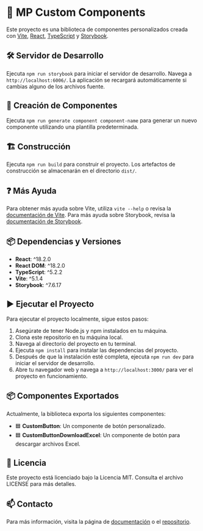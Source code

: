 # 📁 MP Custom Components

Este proyecto es una biblioteca de componentes personalizados creada con [Vite](https://vitejs.dev/), [React](https://reactjs.org/), [TypeScript](https://www.typescriptlang.org/) y [Storybook](https://storybook.js.org/).

## 🛠️ Servidor de Desarrollo

Ejecuta `npm run storybook` para iniciar el servidor de desarrollo. Navega a `http://localhost:6006/`. La aplicación se recargará automáticamente si cambias alguno de los archivos fuente.

## 🔧 Creación de Componentes

Ejecuta `npm run generate component component-name` para generar un nuevo componente utilizando una plantilla predeterminada.

## 🏗️ Construcción

Ejecuta `npm run build` para construir el proyecto. Los artefactos de construcción se almacenarán en el directorio `dist/`.

## ❓ Más Ayuda

Para obtener más ayuda sobre Vite, utiliza `vite --help` o revisa la [documentación de Vite](https://vitejs.dev/guide/). Para más ayuda sobre Storybook, revisa la [documentación de Storybook](https://storybook.js.org/docs/react/get-started/introduction).

## 📦 Dependencias y Versiones

- **React**: ^18.2.0
- **React DOM**: ^18.2.0
- **TypeScript**: ^5.2.2
- **Vite**: ^5.1.4
- **Storybook**: ^7.6.17

## ▶️ Ejecutar el Proyecto

Para ejecutar el proyecto localmente, sigue estos pasos:

1. Asegúrate de tener Node.js y npm instalados en tu máquina.
2. Clona este repositorio en tu máquina local.
3. Navega al directorio del proyecto en tu terminal.
4. Ejecuta `npm install` para instalar las dependencias del proyecto.
5. Después de que la instalación esté completa, ejecuta `npm run dev` para iniciar el servidor de desarrollo.
6. Abre tu navegador web y navega a `http://localhost:3000/` para ver el proyecto en funcionamiento.

## 📦 Componentes Exportados

Actualmente, la biblioteca exporta los siguientes componentes:

- 🟦 **CustomButton**: Un componente de botón personalizado.
- 🟦 **CustomButtonDownloadExcel**: Un componente de botón para descargar archivos Excel.

## 📝 Licencia

Este proyecto está licenciado bajo la Licencia MIT. Consulta el archivo LICENSE para más detalles.

## 📫 Contacto

Para más información, visita la página de [documentación](https://maxpoblete2905.github.io/Storybook/?path=/docs/documentacion-general--docs) o el [repositorio](https://github.com/maxpoblete2905/Storybook.git).
